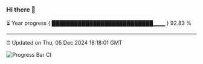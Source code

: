 ### Hi there 👋

⏳ Year progress { ███████████████████████████▁▁▁ } 92.83 %

---

⏰ Updated on Thu, 05 Dec 2024 18:18:01 GMT

![Progress Bar CI](https://github.com/liununu/liununu/workflows/Progress%20Bar%20CI/badge.svg)
